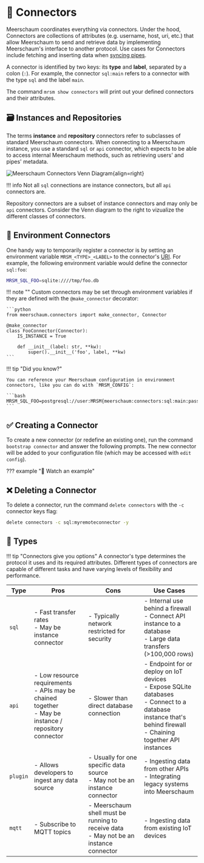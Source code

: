 <link rel="stylesheet" type="text/css" href="/assets/css/asciinema-player.css" />
<script src="/assets/js/asciinema-player.js"></script>

# 🔌 Connectors

Meerschaum coordinates everything via connectors. Under the hood, Connectors are collections of attributes (e.g. username, host, uri, etc.) that allow Meerschaum to send and retrieve data by implementing Meerschaum's interface to another protocol. Use cases for Connectors include fetching and inserting data when [syncing pipes](/reference/pipes/syncing).

A connector is identified by two keys: its **type** and **label**, separated by a colon (`:`). For example, the connector `sql:main` refers to a connector with the type `sql` and the label `main`.

The command `mrsm show connectors` will print out your defined connectors and their attributes.

## 🗃️ Instances and Repositories

The terms **instance** and **repository** connectors refer to subclasses of standard Meerschaum connectors. When connecting to a Meerschaum instance, you use a standard `sql` or `api` connector, which expects to be able to access internal Meerschaum methods, such as retrieving users' and pipes' metadata.

![Meerschaum Connectors Venn Diagram](connectors_venn_diagram.png){align=right}

!!! info
    Not all `sql` connections are instance connectors, but all `api` connectors are.

Repository connectors are a subset of instance connectors and may only be `api` connectors. Consider the Venn diagram to the right to vizualize the different classes of connectors.

## 🌳 Environment Connectors

One handy way to temporarily register a connector is by setting an environment variable `MRSM_<TYPE>_<LABEL>` to the connector's [URI](https://en.wikipedia.org/wiki/Uniform_Resource_Identifier). For example, the following environment variable would define the connector `sql:foo`:

```bash
MRSM_SQL_FOO=sqlite:////tmp/foo.db
```

!!! note ""
    Custom connectors may be set through environment variables if they are defined with the `@make_connector` decorator:

    ```python
    from meerschaum.connectors import make_connector, Connector

    @make_connector
    class FooConnector(Connector):
        IS_INSTANCE = True

        def __init__(label: str, **kw):
            super().__init__('foo', label, **kw)
    ```

!!! tip "Did you know?"

    You can reference your Meerschaum configuration in environment connectors, like you can do with `MRSM_CONFIG`:

    ```bash
    MRSM_SQL_FOO=postgresql://user:MRSM{meerschaum:connectors:sql:main:password}@localhost:5432/db
    ```


## ✅ Creating a Connector
To create a new connector (or redefine an existing one), run the command `bootstrap connector` and answer the following prompts. The new connector will be added to your configuration file (which may be accessed with `edit config`).

??? example "🎦 Watch an example"
    <asciinema-player src="/assets/casts/bootstrap-connector.cast" size="small"></asciinema-player>

## ❌ Deleting a Connector
To delete a connector, run the command `delete connectors` with the `-c` connector keys flag:

```bash
delete connectors -c sql:myremoteconnector -y
```

## 🤔 Types

!!! tip "Connectors give you options"
    A connector's type determines the protocol it uses and its required attributes. Different types of connectors are capable of different tasks and have varying levels of flexibility and performance.

| Type     | Pros                                                         | Cons                                                         | Use Cases                                                    |
| -------- | ------------------------------------------------------------ | ------------------------------------------------------------ | ------------------------------------------------------------ |
| `sql`    | - Fast transfer rates<br />- May be instance connector       | - Typically network restricted for security                  | - Internal use behind a firewall<br />- Connect API instance to a database<br />- Large data transfers (>100,000 rows) |
| `api`    | - Low resource requirements<br />- APIs may be chained together<br />- May be instance / repository connector | - Slower than direct database connection                     | - Endpoint for or deploy on IoT devices<br />- Expose SQLite databases<br />- Connect to a database instance that's behind firewall<br />- Chaining together API instances |
| `plugin` | - Allows developers to ingest any data source                | - Usually for one specific data source<br />- May not be an instance connector | - Ingesting data from other APIs<br />- Integrating legacy systems into Meerschaum |
| `mqtt`   | - Subscribe to MQTT topics                                   | - Meerschaum shell must be running to receive data<br />- May not be an instance connector | - Ingesting data from existing IoT devices        